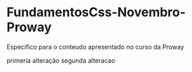 # FundamentosCss-Novembro-Proway
Especifico para o conteudo apresentado no curso da Proway

primeria alteração
segunda alteracao